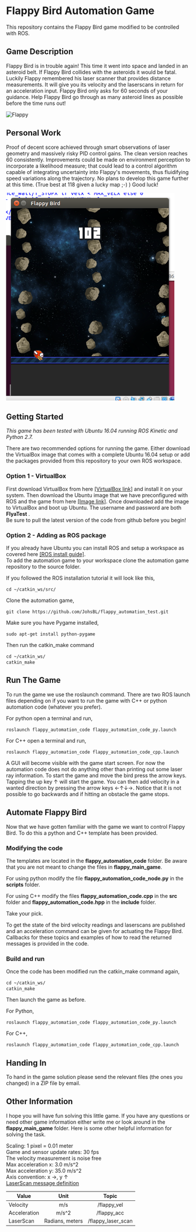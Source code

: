 # Flappy Bird Automation Game

This repository contains the Flappy Bird game modified to be controlled with ROS.

## Game Description

Flappy Bird is in trouble again! This time it went into space and landed in an asteroid belt. If Flappy Bird collides with the asteroids it would be fatal. Luckily Flappy remembered his laser scanner that provides distance measurements. It will give you its velocity and the laserscans in return for an acceleration input. Flappy Bird only asks for 60 seconds of your guidance. Help Flappy Bird go through as many asteroid lines as possible before the time runs out!     

![Flappy](flappy_cover.png)

## Personal Work

Proof of decent score achieved through smart observations of laser geometry and massively risky PID control gains. The clean version reaches 60 consistently. Improvements could be made on environment perception to incorporate a likelihood measure; that could lead to a control algorithm capable of integrating uncertainty into Flappy's movements, thus fluidifying speed variations along the trajectory. No plans to develop this game further at this time. (True best at 118 given a lucky map ;-) ) Good luck!


![Personal_Best](decent_score.png)

## Getting Started

*This game has been tested with Ubuntu 16.04 running ROS Kinetic and Python 2.7.*   

There are two recommended options for running the game. Either download the VirtualBox image that comes with a complete Ubuntu 16.04 setup or add the packages provided from this repository to your own ROS workspace.    

### Option 1 - VirtualBox
First download VirtualBox from here [[VirtualBox link]](https://www.virtualbox.org/wiki/Downloads) and install it on your system. Then download the Ubuntu image that we have preconfigured with ROS and the game from here [[Image link]](https://drive.google.com/file/d/1qDaW2qVh9BTEdVVVM2RKJ4msuvuQTQ9j/view). Once downloaded add the image to VirtualBox and boot up Ubuntu.
The username and password are both **FlyaTest** .  
Be sure to pull the latest version of the code from github before you begin!

### Option 2 - Adding as ROS package  
If you already have Ubuntu you can install ROS and setup a workspace as covered here [[ROS install guide]](http://wiki.ros.org/ROS/Tutorials/InstallingandConfiguringROSEnvironment).  
To add the automation game to your workspace clone the automation game repository to the source folder.

If you followed the ROS installation tutorial it will look like this,   
```
cd ~/catkin_ws/src/
```
Clone the automation game,
```
git clone https://github.com/JohsBL/flappy_automation_test.git
```
Make sure you have Pygame installed,
```
sudo apt-get install python-pygame
```

Then run the catkin_make command
```
cd ~/catkin_ws/
catkin_make
```

## Run The Game

To run the game we use the roslaunch command. There are two ROS launch files depending on if you want to run the game with C++ or python automation code (whatever you prefer).

For python open a terminal and run,
```
roslaunch flappy_automation_code flappy_automation_code_py.launch
```
For C++ open a terminal and run,
```
roslaunch flappy_automation_code flappy_automation_code_cpp.launch
```
A GUI will become visible with the game start screen. For now the automation code does not do anything other than printing out some laser ray information. To start the game and move the bird press the arrow keys. Tapping the up key &uarr; will start the game. You can then add velocity in a wanted direction by pressing the arrow keys &larr;&uarr;&darr;&rarr;. Notice that it is not possible to go backwards and if hitting an obstacle the game stops.

## Automate Flappy Bird
Now that we have gotten familiar with the game we want to control Flappy Bird. To do this a python and C++ template has been provided. 

### Modifying the code
The templates are located in the **flappy_automation_code** folder. Be aware that you are not meant to change the files in **flappy_main_game**.         

For using python modify the file **flappy_automation_code_node.py** in the **scripts** folder.  

For using C++ modify the files **flappy_automation_code.cpp** in the **src** folder and **flappy_automation_code.hpp** in the **include** folder.

Take your pick.

To get the state of the bird velocity readings and laserscans are published and an acceleration command can be given for actuating the Flappy Bird. Callbacks for these topics and examples of how to read the returned messages is provided in the code.

### Build and run
Once the code has been modified run the catkin_make command again,
```
cd ~/catkin_ws/
catkin_make
```

Then launch the game as before.

For Python,
```
roslaunch flappy_automation_code flappy_automation_code_py.launch
```
For C++,
```
roslaunch flappy_automation_code flappy_automation_code_cpp.launch
```

## Handing In
To hand in the game solution please send the relevant files (the ones you changed) in a ZIP file by email.   

## Other Information
I hope you will have fun solving this little game. If you have any questions or need other game information either write me or look around in the **flappy_main_game** folder. Here is some other helpful information for solving the task.

Scaling: 1 pixel = 0.01 meter  
Game and sensor update rates: 30 fps   
The velocity measurement is noise free   
Max acceleration x: 3.0 m/s^2  
Max acceleration y: 35.0 m/s^2  
Axis convention: x &rarr;, y &uarr;  
[LaserScan message definition](http://docs.ros.org/api/sensor_msgs/html/msg/LaserScan.html)

| Value        | Unit           | Topic  |
| ------------- |:-------------:| :-----:|
| Velocity      | m/s           | /flappy_vel |
| Acceleration  | m/s^2         | /flappy_acc |
| LaserScan     | Radians, meters      | /flappy_laser_scan |
